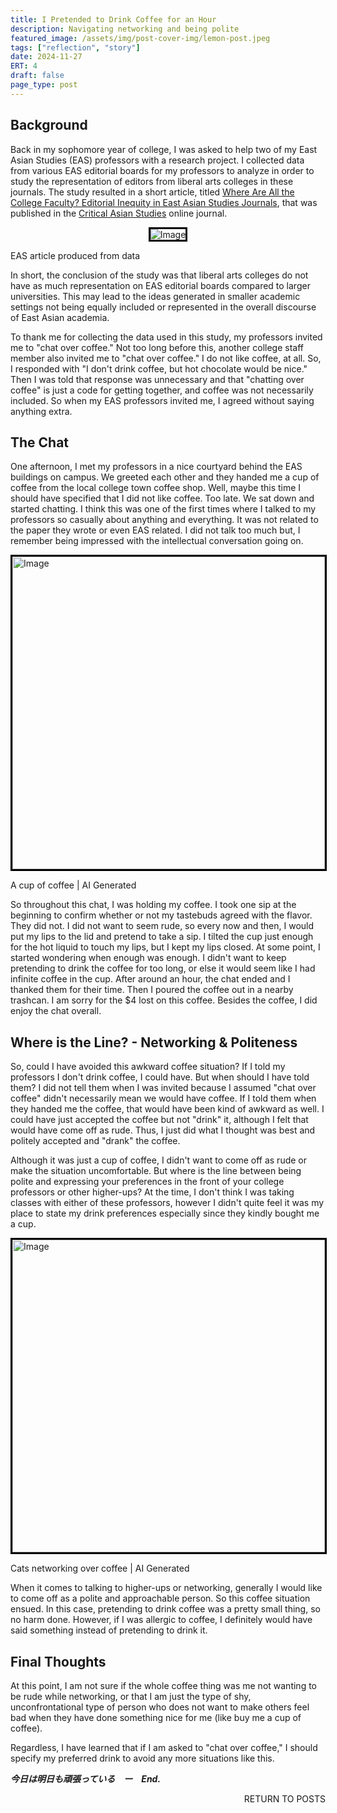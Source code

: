 ```yaml
---
title: I Pretended to Drink Coffee for an Hour
description: Navigating networking and being polite
featured_image: /assets/img/post-cover-img/lemon-post.jpeg
tags: ["reflection", "story"]
date: 2024-11-27
ERT: 4
draft: false
page_type: post
---
```


## Background

Back in my sophomore year of college, I was asked to help two of my East Asian Studies (EAS) professors with a research project. I collected data from various EAS editorial boards for my professors to analyze in order to study the representation of editors from liberal arts colleges in these journals. The study resulted in a short article, titled <a href="https://criticalasianstudies.org/commentary/2022/5/30/notes-from-the-field-neil-j-diamant-amp-shawn-bender-where-are-all-the-college-faculty-editorial-inequity-in-east-asian-studies-journals" target="_blank">Where Are All the College Faculty? Editorial Inequity in East Asian Studies Journals</a>, that was published in the <a href="https://criticalasianstudies.org/" target="_blank">Critical Asian Studies</a> online journal. 

<div style="display: flex; justify-content: center; align-items: center; border: 3px solid #000; width: fit-content; margin: 0 auto;">
    <img class="img-fluid" src="/assets/img/post-img/4-I-pretended-to-drink-coffee-for-an-hour/articletitle.png" alt="Image">
</div>

<span class="caption text-muted">EAS article produced from data</span>

In short, the conclusion of the study was that liberal arts colleges do not have as much representation on EAS editorial boards compared to larger universities. This may lead to the ideas generated in smaller academic settings not being equally included or represented in the overall discourse of East Asian academia.

To thank me for collecting the data used in this study, my professors invited me to "chat over coffee." Not too long before this, another college staff member also invited me to "chat over coffee." I do not like coffee, at all. So, I responded with "I don't drink coffee, but hot chocolate would be nice." Then I was told that response was unnecessary and that "chatting over coffee" is just a code for getting together, and coffee was not necessarily included. So when my EAS professors invited me, I agreed without saying anything extra.


## The Chat

One afternoon, I met my professors in a nice courtyard behind the EAS buildings on campus. We greeted each other and they handed me a cup of coffee from the local college town coffee shop. Well, maybe this time I should have specified that I did not like coffee. Too late. We sat down and started chatting. I think this was one of the first times where I talked to my professors so casually about anything and everything. It was not related to the paper they wrote or even EAS related. I did not talk too much but, I remember being impressed with the intellectual conversation going on.

<div style="display: flex; justify-content: center; align-items: center; border: 3px solid #000; width: fit-content; margin: 0 auto;">
    <img class="img-fluid" src="/assets/img/post-img/4-I-pretended-to-drink-coffee-for-an-hour/coffee.png" alt="Image" style="width: 500px; height: auto;">
</div>

<span class="caption text-muted">A cup of coffee | AI Generated</span>

So throughout this chat, I was holding my coffee. I took one sip at the beginning to confirm whether or not my tastebuds agreed with the flavor. They did not. I did not want to seem rude, so every now and then, I would put my lips to the lid and pretend to take a sip. I tilted the cup just enough for the hot liquid to touch my lips, but I kept my lips closed. At some point, I started wondering when enough was enough. I didn't want to keep pretending to drink the coffee for too long, or else it would seem like I had infinite coffee in the cup. After around an hour, the chat ended and I thanked them for their time. Then I poured the coffee out in a nearby trashcan. I am sorry for the $4 lost on this coffee. Besides the coffee, I did enjoy the chat overall.

## Where is the Line? - Networking & Politeness

So, could I have avoided this awkward coffee situation? If I told my professors I don't drink coffee, I could have. But when should I have told them? I did not tell them when I was invited because I assumed "chat over coffee" didn't necessarily mean we would have coffee. If I told them when they handed me the coffee, that would have been kind of awkward as well. I could have just accepted the coffee but not "drink" it, although I felt that would have come off as rude. Thus, I just did what I thought was best and politely accepted and "drank" the coffee.

Although it was just a cup of coffee, I didn't want to come off as rude or make the situation uncomfortable. But where is the line between being polite and expressing your preferences in the front of your college professors or other higher-ups? At the time, I don't think I was taking classes with either of these professors, however I didn't quite feel it was my place to state my drink preferences especially since they kindly bought me a cup.

<div style="display: flex; justify-content: center; align-items: center; border: 3px solid #000; width: fit-content; margin: 0 auto;">
    <img class="img-fluid" src="/assets/img/post-img/4-I-pretended-to-drink-coffee-for-an-hour/networking.png" alt="Image" style="width: 500px; height: auto;">
</div>

<span class="caption text-muted">Cats networking over coffee | AI Generated</span>

When it comes to talking to higher-ups or networking, generally I would like to come off as a polite and approachable person. So this coffee situation ensued. In this case, pretending to drink coffee was a pretty small thing, so no harm done. However, if I was allergic to coffee, I definitely would have said something instead of pretending to drink it. 

## Final Thoughts

At this point, I am not sure if the whole coffee thing was me not wanting to be rude while networking, or that I am just the type of shy, unconfrontational type of person who does not want to make others feel bad when they have done something nice for me (like buy me a cup of coffee).

Regardless, I have learned that if I am asked to "chat over coffee," I should specify my preferred drink to avoid any more situations like this. 

**_今日は明日も頑張っている　ー　End._**

<a href="/all-posts.html" class="btn btn-primary" style="float: right; margin-bottom: 20px; text-decoration: none;">RETURN TO POSTS</a>
